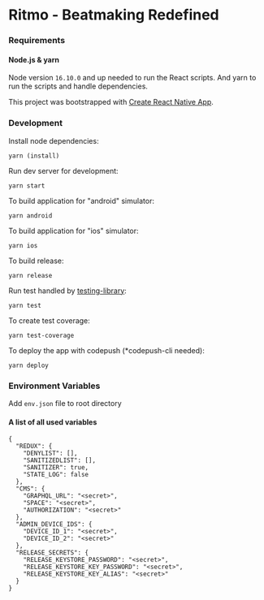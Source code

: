 # Ritmo - Beatmaking Redefined

### Requirements

#### Node.js & yarn

Node version `16.10.0` and up needed to run the React scripts. And yarn to run the scripts and handle dependencies.

This project was bootstrapped with [Create React Native App](https://github.com/expo/create-react-native-app).

### Development

Install node dependencies:

    yarn (install)

Run dev server for development:

    yarn start

To build application for "android" simulator:

    yarn android

To build application for "ios" simulator:

    yarn ios

To build release:

    yarn release

Run test handled by [testing-library](https://testing-library.com/):

    yarn test

To create test coverage:

    yarn test-coverage

To deploy the app with codepush (*codepush-cli needed):

    yarn deploy

### Environment Variables

Add `env.json` file to root directory

#### A list of all used variables
    {
      "REDUX": {
        "DENYLIST": [],
        "SANITIZEDLIST": [],
        "SANITIZER": true,
        "STATE_LOG": false
      },
      "CMS": {
        "GRAPHQL_URL": "<secret>",
        "SPACE": "<secret>",
        "AUTHORIZATION": "<secret>"
      },
      "ADMIN_DEVICE_IDS": {
        "DEVICE_ID_1": "<secret>",
        "DEVICE_ID_2": "<secret>"
      },
      "RELEASE_SECRETS": {
        "RELEASE_KEYSTORE_PASSWORD": "<secret>",
        "RELEASE_KEYSTORE_KEY_PASSWORD": "<secret>",
        "RELEASE_KEYSTORE_KEY_ALIAS": "<secret>"
      }
    }